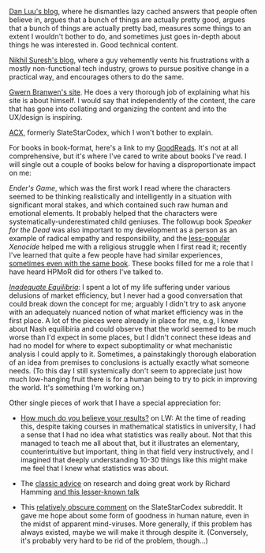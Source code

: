 [Dan Luu's blog](https://danluu.com/), where he dismantles lazy cached answers that people often believe in, argues that a bunch of things are actually pretty good, argues that a bunch of things are actually pretty bad, measures some things to an extent I wouldn't bother to do, and sometimes just goes in-depth about things he was interested in. Good technical content.

[Nikhil Suresh's blog](https://ludic.mataroa.blog/), where a guy vehemently vents his frustrations with a mostly non-functional tech industry, grows to pursue positive change in a practical way, and encourages others to do the same.

[Gwern Branwen's site](https://gwern.net/index). He does a very thorough job of explaining what his site is about himself. I would say that independently of the content, the care that has gone into collating and organizing the content and into the UX/design is inspiring.  

[ACX](https://www.astralcodexten.com/), formerly SlateStarCodex, which I won't bother to explain.

For books in book-format, here's a link to my [GoodReads](https://www.goodreads.com/user/show/176465819-shawn-hu). It's not at all comprehensive, but it's where I've cared to write about books I've read. I will single out a couple of books below for having a disproportionate impact on me:

*Ender's Game*, which was the first work I read where the characters seemed to be thinking realistically and intelligently in a situation with significant moral stakes, and which contained such raw human and emotional elements. It probably helped that the characters were systematically-underestimated child geniuses. The followup book *Speaker for the Dead* was also important to my development as a person as an example of radical empathy and responsibility, and the [less-popular](https://xkcd.com/304/) *Xenocide* helped me with a religious struggle when I first read it; recently I've learned that quite a few people have had similar experiences, [sometimes even with the same book](https://www.tracingwoodgrains.com/p/tracing-woodgrains). These books filled for me a role that I have heard HPMoR did for others I've talked to.

[*Inadequate Equilibria*](https://equilibriabook.com/): I spent a lot of my life suffering under various delusions of market efficiency, but I never had a good conversation that could break down the concept for me; arguably I didn't try to ask anyone with an adequately nuanced notion of what market efficiency was in the first place. A lot of the pieces were already in place for me, e.g, I knew about Nash equilibiria and could observe that the world seemed to be much worse than I'd expect in some places, but I didn't connect these ideas and had no model for where to expect suboptimality or what mechanistic analysis I could apply to it. Sometimes, a painstakingly thorough elaboration of an idea from premises to conclusions is actually exactly what someone needs. (To this day I still systemically don't seem to appreciate just how much low-hanging fruit there is for a human being to try to pick in improving the world. It's something I'm working on.)



Other single pieces of work that I have a special appreciation for:

- [How much do you believe your results?](https://www.lesswrong.com/posts/nnDTgmzRrzDMiPF9B/how-much-do-you-believe-your-results) on LW: At the time of reading this, despite taking courses in mathematical statistics in university, I had a sense that I had no idea what statistics was really about. Not that this managed to teach me all about that, but it illustrates an elementary, counterintuitive but important, thing in that field very instructively, and I imagined that deeply understanding 10-30 things like this might make me feel that I knew what statistics was about.

- The [classic advice](https://gwern.net/doc/science/1986-hamming) on research and doing great work by Richard Hamming [and this lesser-known talk](https://www.mccurley.org/advice/hamming_advice.html)

- This [relatively obscure comment](https://www.reddit.com/r/slatestarcodex/comments/1izm0lr/most_smart_people_know_that_demonizing_others_is/mf5syfp/) on the SlateStarCodex subreddit. It gave me hope about some form of goodness in human nature, even in the midst of apparent mind-viruses. More generally, if this problem has always existed, maybe we will make it through despite it. (Conversely, it's probably very hard to be rid of the problem, though...)

